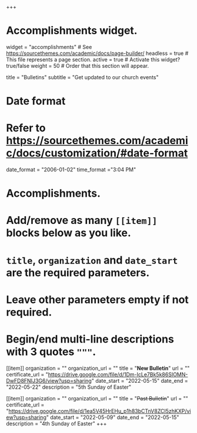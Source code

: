 +++
# Accomplishments widget.
widget = "accomplishments"  # See https://sourcethemes.com/academic/docs/page-builder/
headless = true  # This file represents a page section.
active = true  # Activate this widget? true/false
weight = 50  # Order that this section will appear.

title = "Bulletins"
subtitle = "Get updated to our church events"

# Date format
#   Refer to https://sourcethemes.com/academic/docs/customization/#date-format
date_format = "2006-01-02"
time_format ="3:04 PM"

# Accomplishments.
#   Add/remove as many `[[item]]` blocks below as you like.
#   `title`, `organization` and `date_start` are the required parameters.
#   Leave other parameters empty if not required.
#   Begin/end multi-line descriptions with 3 quotes `"""`.


[[item]]
  organization = ""
  organization_url = ""
  title = "**New Bulletin**"
  url = ""
  certificate_url = "https://drive.google.com/file/d/1Dm-IcLe7Bk5k86SIOMN-DwFD8FNIJ3G6/view?usp=sharing"
  date_start = "2022-05-15"
  date_end = "2022-05-22"
  description = "5th Sunday of Easter"

[[item]]
  organization = ""
  organization_url = ""
  title = "~~Past Bulletin~~"
  url = ""
  certificate_url = "https://drive.google.com/file/d/1ea5V45HrEHu_p1h83bCTnV8ZCI5zhKXP/view?usp=sharing"
  date_start = "2022-05-09"
  date_end = "2022-05-15"
  description = "4th Sunday of Easter"
+++

